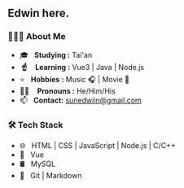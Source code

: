 
<h2> Edwin here.</h2>
<h3> 👨🏻‍💻 About Me </h3>
<ul>
<li>🎓 &nbsp; <strong>Studying :</strong> Tai&#39;an</li>
<li><strong>​ ☝️</strong> &nbsp;  <strong>Learning :</strong> Vue3 | Java | Node.js</li>
<li>⭐️ &nbsp; <strong>Hobbies :</strong>  Music 🎧 | Movie 🎥</li>
<li><strong>👨‍🎓</strong> &nbsp;  <strong>Pronouns :</strong> He/Him/His</li>
<li>📫 &nbsp; <strong>Contact:</strong>  <a href='mailto:sunedwiin@gmail.com' target='_blank' class='url'>sunedwiin@gmail.com</a></li>

</ul>
<h3>🛠 Tech Stack</h3>
<ul>
<li>🌐 &nbsp; HTML | CSS | JavaScript | Node.js | C/C++</li>
<li>🔑 &nbsp; Vue </li>
<li>🛢 &nbsp;  MySQL</li>
<li>🔧 &nbsp; Git | Markdown</li>

</ul>
<!-- [![edwiinsun's GitHub Stats](https://github-readme-stats.vercel.app/api?username=edwiinsun&show_icons=true)](https://github.com/edwiinsun) -->
<!--
**edwiinsun/edwiinsun** is a ✨ _special_ ✨ repository because its `README.md` (this file) appears on your GitHub profile.

Here are some ideas to get you started:

- 🔭 I’m currently working on ...
- 🌱 I’m currently learning ...
- 👯 I’m looking to collaborate on ...
- 🤔 I’m looking for help with ...
- 💬 Ask me about ...
- 📫 How to reach me: ...
- 😄 Pronouns: ...
- ⚡ Fun fact: ...
-->
